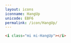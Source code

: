 ```yaml
---
layout: icons
iconname: HangUp
unicode: EBF6
permalink: /icon/HangUp/
---
```


``` html
<i class="mi mi-HangUp"></i>
```
